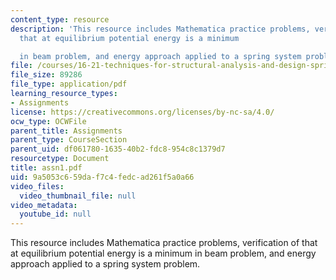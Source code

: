 ```yaml
---
content_type: resource
description: 'This resource includes Mathematica practice problems, verification of
  that at equilibrium potential energy is a minimum

  in beam problem, and energy approach applied to a spring system problem.'
file: /courses/16-21-techniques-for-structural-analysis-and-design-spring-2005/9a5053c659daf7c4fedcad261f5a0a66_assn1.pdf
file_size: 89286
file_type: application/pdf
learning_resource_types:
- Assignments
license: https://creativecommons.org/licenses/by-nc-sa/4.0/
ocw_type: OCWFile
parent_title: Assignments
parent_type: CourseSection
parent_uid: df061780-1635-40b2-fdc8-954c8c1379d7
resourcetype: Document
title: assn1.pdf
uid: 9a5053c6-59da-f7c4-fedc-ad261f5a0a66
video_files:
  video_thumbnail_file: null
video_metadata:
  youtube_id: null
---
```

This resource includes Mathematica practice problems, verification of that at equilibrium potential energy is a minimum
in beam problem, and energy approach applied to a spring system problem.